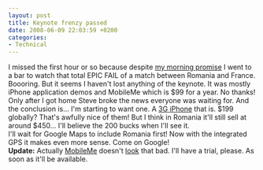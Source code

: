 ```yaml
---
layout: post
title: Keynote frenzy passed
date: 2008-06-09 22:03:59 +0200
categories:
- Technical
---
```

<p>I missed the first hour or so because despite <a href="http://www.rusiczki.net/blog/archives/2008/06/09/keynote_frenzy_ahead">my morning promise</a> I went to a bar to watch that total EPIC FAIL of a match between Romania and France. Boooring. But it seems I haven't lost anything of the keynote. It was mostly iPhone application demos and MobileMe which is $99 for a year. No thanks!<br />
Only after I got home Steve broke the news everyone was waiting for. And the conclusion is... I'm starting to want one. A <a href="http://www.apple.com/iphone/">3G iPhone</a> that is. $199 globally? That's awfully nice of them! But I think in Romania it'll still sell at around $450... I'll believe the 200 bucks when I'll see it.<br />
I'll wait for Google Maps to include Romania first! Now with the integrated GPS it makes even more sense. Come on Google!<br />
<strong>Update:</strong> Actually <a href="http://www.apple.com/mobileme/">MobileMe</a> doesn't <a href="http://www.apple.com/mobileme/guidedtour/">look</a> that bad. I'll have a trial, please. As soon as it'll be available.</p>
